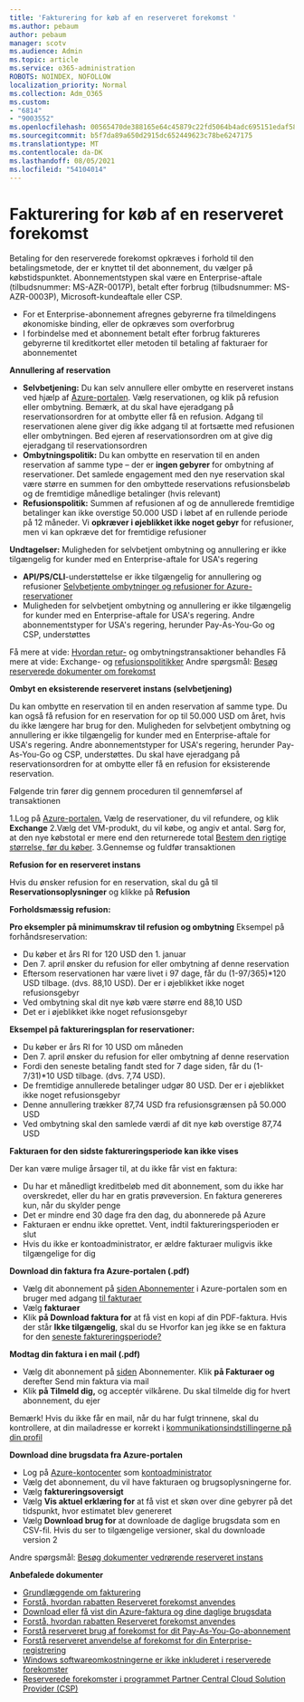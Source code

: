 ```yaml
---
title: 'Fakturering for køb af en reserveret forekomst '
ms.author: pebaum
author: pebaum
manager: scotv
ms.audience: Admin
ms.topic: article
ms.service: o365-administration
ROBOTS: NOINDEX, NOFOLLOW
localization_priority: Normal
ms.collection: Adm_O365
ms.custom:
- "6814"
- "9003552"
ms.openlocfilehash: 00565470de388165e64c45879c22fd5064b4adc695151edaf58878f38a481ff2
ms.sourcegitcommit: b5f7da89a650d2915dc652449623c78be6247175
ms.translationtype: MT
ms.contentlocale: da-DK
ms.lasthandoff: 08/05/2021
ms.locfileid: "54104014"
---
```

# <a name="billing-for-reserved-instance-purchase"></a>Fakturering for køb af en reserveret forekomst 

Betaling for den reserverede forekomst opkræves i forhold til den betalingsmetode, der er knyttet til det abonnement, du vælger på købstidspunktet. Abonnementstypen skal være en Enterprise-aftale (tilbudsnummer: MS-AZR-0017P), betalt efter forbrug (tilbudsnummer: MS-AZR-0003P), Microsoft-kundeaftale eller CSP.

- For et Enterprise-abonnement afregnes gebyrerne fra tilmeldingens økonomiske binding, eller de opkræves som overforbrug
- I forbindelse med et abonnement betalt efter forbrug faktureres gebyrerne til kreditkortet eller metoden til betaling af fakturaer for abonnementet

**Annullering af reservation**

- **Selvbetjening:** Du kan selv annullere eller ombytte en reserveret instans ved hjælp af [Azure-portalen](https://portal.azure.com/#blade/Microsoft_Azure_Reservations/ReservationsBrowseBlade). Vælg reservationen, og klik på refusion eller ombytning. Bemærk, at du skal have ejeradgang på reservationsordren for at ombytte eller få en refusion. Adgang til reservationen alene giver dig ikke adgang til at fortsætte med refusionen eller ombytningen. Bed ejeren af reservationsordren om at give dig ejeradgang til reservationsordren
- **Ombytningspolitik:** Du kan ombytte en reservation til en anden reservation af samme type – der er **ingen gebyrer** for ombytning af reservationer. Det samlede engagement med den nye reservation skal være større en summen for den ombyttede reservations refusionsbeløb og de fremtidige månedlige betalinger (hvis relevant)
- **Refusionspolitik:** Summen af refusionen af og de annullerede fremtidige betalinger kan ikke overstige 50.000 USD i løbet af en rullende periode på 12 måneder. Vi **opkræver i øjeblikket ikke noget gebyr** for refusioner, men vi kan opkræve det for fremtidige refusioner

**Undtagelser:** Muligheden for selvbetjent ombytning og annullering er ikke tilgængelig for kunder med en Enterprise-aftale for USA's regering

- **API/PS/CLI**-understøttelse er ikke tilgængelig for annullering og refusioner [Selvbetjente ombytninger og refusioner for Azure-reservationer](https://docs.microsoft.com/azure/cost-management-billing/reservations/exchange-and-refund-azure-reservations?WT.mc_id=Portal-Microsoft_Azure_Support)
- Muligheden for selvbetjent ombytning og annullering er ikke tilgængelig for kunder med en Enterprise-aftale for USA's regering. Andre abonnementstyper for USA's regering, herunder Pay-As-You-Go og CSP, understøttes

Få mere at vide: [Hvordan retur-](https://docs.microsoft.com/azure/billing/billing-azure-reservations-self-service-exchange-and-refund?WT.mc_id=Portal-Microsoft_Azure_Support#how-return-and-exchange-transactions-are-processed) og ombytningstransaktioner behandles Få mere at vide: Exchange- og [refusionspolitikker](https://docs.microsoft.com/azure/billing/billing-azure-reservations-self-service-exchange-and-refund?WT.mc_id=Portal-Microsoft_Azure_Support#exchange-policies) Andre spørgsmål: [Besøg reserverede dokumenter om forekomst](https://docs.microsoft.com/azure/billing/billing-save-compute-costs-reservations?WT.mc_id=Portal-Microsoft_Azure_Support)

**Ombyt en eksisterende reserveret instans (selvbetjening)**

Du kan ombytte en reservation til en anden reservation af samme type. Du kan også få refusion for en reservation for op til 50.000 USD om året, hvis du ikke længere har brug for den. Muligheden for selvbetjent ombytning og annullering er ikke tilgængelig for kunder med en Enterprise-aftale for USA's regering. Andre abonnementstyper for USA's regering, herunder Pay-As-You-Go og CSP, understøttes. Du skal have ejeradgang på reservationsordren for at ombytte eller få en refusion for eksisterende reservation.

Følgende trin fører dig gennem proceduren til gennemførsel af transaktionen

1.Log på [Azure-portalen.](https://portal.azure.com/#blade/Microsoft_Azure_Reservations/ReservationsBrowseBlade) Vælg de reservationer, du vil refundere, og klik **Exchange** 2.Vælg det VM-produkt, du vil købe, og angiv et antal. Sørg for, at den nye købstotal er mere end den returnerede total [Bestem den rigtige størrelse, før du køber](https://docs.microsoft.com/azure/virtual-machines/windows/prepay-reserved-vm-instances?WT.mc_id=Portal-Microsoft_Azure_Support#determine-the-right-vm-size-before-you-buy).
3.Gennemse og fuldfør transaktionen

**Refusion for en reserveret instans**

Hvis du ønsker refusion for en reservation, skal du gå til **Reservationsoplysninger** og klikke på **Refusion**

**Forholdsmæssig refusion:**

**Pro eksempler på minimumskrav til refusion og ombytning** Eksempel på forhåndsreservation:

- Du køber et års RI for 120 USD den 1. januar
- Den 7. april ønsker du refusion for eller ombytning af denne reservation
- Eftersom reservationen har være livet i 97 dage, får du (1-97/365)*120 USD tilbage. (dvs. 88,10 USD). Der er i øjeblikket ikke noget refusionsgebyr
- Ved ombytning skal dit nye køb være større end 88,10 USD
- Det er i øjeblikket ikke noget refusionsgebyr

**Eksempel på faktureringsplan for reservationer:**

- Du køber er års RI for 10 USD om måneden
- Den 7. april ønsker du refusion for eller ombytning af denne reservation
- Fordi den seneste betaling fandt sted for 7 dage siden, får du (1-7/31)*10 USD tilbage. (dvs. 7,74 USD).
- De fremtidige annullerede betalinger udgør 80 USD. Der er i øjeblikket ikke noget refusionsgebyr
- Denne annullering trækker 87,74 USD fra refusionsgrænsen på 50.000 USD
- Ved ombytning skal den samlede værdi af dit nye køb overstige 87,74 USD

**Fakturaen for den sidste faktureringsperiode kan ikke vises**

Der kan være mulige årsager til, at du ikke får vist en faktura:

- Du har et månedligt kreditbeløb med dit abonnement, som du ikke har overskredet, eller du har en gratis prøveversion. En faktura genereres kun, når du skylder penge
- Det er mindre end 30 dage fra den dag, du abonnerede på Azure
- Fakturaen er endnu ikke oprettet. Vent, indtil faktureringsperioden er slut
- Hvis du ikke er kontoadministrator, er ældre fakturaer muligvis ikke tilgængelige for dig

**Download din faktura fra Azure-portalen (.pdf)**

- Vælg dit abonnement på [siden Abonnementer](https://portal.azure.com/#blade/Microsoft_Azure_Billing/SubscriptionsBlade) i Azure-portalen som en bruger med adgang [til fakturaer](https://docs.microsoft.com/azure/billing/billing-manage-access?WT.mc_id=Portal-Microsoft_Azure_Support)
- Vælg **fakturaer**
- Klik **på Download faktura for** at få vist en kopi af din PDF-faktura. Hvis der står **Ikke tilgængelig**, skal du se Hvorfor kan jeg ikke se en faktura for den [seneste faktureringsperiode?](https://docs.microsoft.com/azure/billing/billing-download-azure-invoice-daily-usage-date?WT.mc_id=Portal-Microsoft_Azure_Support#noinvoice)

**Modtag din faktura i en mail (.pdf)**

- Vælg dit abonnement på [siden](https://portal.azure.com/#blade/Microsoft_Azure_Billing/SubscriptionsBlade) Abonnementer. Klik **på Fakturaer og** derefter Send min faktura via mail
- Klik **på Tilmeld dig,** og acceptér vilkårene. Du skal tilmelde dig for hvert abonnement, du ejer

Bemærk! Hvis du ikke får en mail, når du har fulgt trinnene, skal du kontrollere, at din mailadresse er korrekt i [kommunikationsindstillingerne på din profil](https://account.windowsazure.com/profile)

**Download dine brugsdata fra Azure-portalen**

- Log på [Azure-kontocenter](https://account.windowsazure.com/Subscriptions) som [kontoadministrator](https://docs.microsoft.com/azure/billing/billing-subscription-transfer?WT.mc_id=Portal-Microsoft_Azure_Support#whoisaa)
- Vælg det abonnement, du vil have fakturaen og brugsoplysningerne for.
- Vælg **faktureringsoversigt**
- Vælg **Vis aktuel erklæring for** at få vist et skøn over dine gebyrer på det tidspunkt, hvor estimatet blev genereret
- Vælg **Download brug for** at downloade de daglige brugsdata som en CSV-fil. Hvis du ser to tilgængelige versioner, skal du downloade version 2

Andre spørgsmål: [Besøg dokumenter vedrørende reserveret instans](https://docs.microsoft.com/azure/billing/billing-save-compute-costs-reservations?WT.mc_id=Portal-Microsoft_Azure_Support)

**Anbefalede dokumenter**

- [Grundlæggende om fakturering](https://docs.microsoft.com/partner-center/billing-basics/?WT.mc_id=Portal-Microsoft_Azure_Support)
- [Forstå, hvordan rabatten Reserveret forekomst anvendes](https://docs.microsoft.com/azure/billing/billing-understand-vm-reservation-charges/?WT.mc_id=Portal-Microsoft_Azure_Support)
- [Download eller få vist din Azure-faktura og dine daglige brugsdata](https://docs.microsoft.com/azure/billing/billing-download-azure-invoice-daily-usage-date?WT.mc_id=Portal-Microsoft_Azure_Support)
- [Forstå, hvordan rabatten Reserveret forekomst anvendes](https://docs.microsoft.com/azure/billing/billing-understand-vm-reservation-charges/?WT.mc_id=Portal-Microsoft_Azure_Support)
- [Forstå reserveret brug af forekomst for dit Pay-As-You-Go-abonnement](https://docs.microsoft.com/azure/billing/billing-understand-reserved-instance-usage/?WT.mc_id=Portal-Microsoft_Azure_Support)
- [Forstå reserveret anvendelse af forekomst for din Enterprise-registrering](https://docs.microsoft.com/azure/billing/billing-understand-reserved-instance-usage-ea/?WT.mc_id=Portal-Microsoft_Azure_Support)
- [Windows softwareomkostningerne er ikke inkluderet i reserverede forekomster](https://docs.microsoft.com/azure/billing/billing-reserved-instance-windows-software-costs/?WT.mc_id=Portal-Microsoft_Azure_Support)
- [Reserverede forekomster i programmet Partner Central Cloud Solution Provider (CSP)](https://docs.microsoft.com/partner-center/azure-reservations/?WT.mc_id=Portal-Microsoft_Azure_Support)
